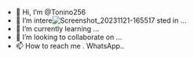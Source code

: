 - 👋 Hi, I’m @Tonino256
- 👀 I’m intere![Screenshot_20231121-165517](https://github.com/Tonino256/Tonino256/assets/150787608/3aa32993-21f2-41b2-bd34-493078a170e9)
sted in ...
- 🌱 I’m currently learning ...
- 💞️ I’m looking to collaborate on ...
- 📫 How to reach me . WhatsApp..

<!---
Tonino256/Tonino256 is a ✨ special ✨ repository because its `README.md` (this file) appears on your GitHub profile.
You can click the Preview link to take a look at your changes.
--->
